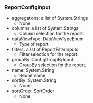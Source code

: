 ### ReportConfigInput
- aggregations: a list of System.Strings
  - None
- columns: a list of System.Strings
  - Column selection for the report.
- dataViewType: DataViewTypeEnum
  - Type of report.
- filters: a list of ReportFilterInputs
  - Filter selection for the report.
- groupBy: ConfigGroupByInput
  - GroupBy selection for the report.
- name: System.String
  - Report name.
- sortBy: System.String
  - None
- sortOrder: SortOrder
  - None
